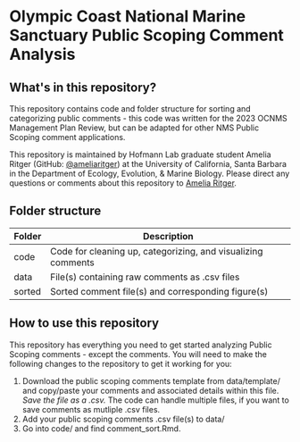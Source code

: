 # Olympic Coast National Marine Sanctuary Public Scoping Comment Analysis 

## What's in this repository?

This repository contains code and folder structure for sorting and categorizing public comments - this code was written for the 2023 OCNMS Management Plan Review, but can be adapted for other NMS Public Scoping comment applications.

This repository is maintained by Hofmann Lab graduate student Amelia Ritger (GitHub: [@ameliaritger](https://github.com/ameliaritger)) at the University of California, Santa Barbara in the Department of Ecology, Evolution, & Marine Biology. Please direct any questions or comments about this repository to [Amelia Ritger](mailto:aritger@ucsb.edu).

## Folder structure

Folder | Description 
---|-----------
code | Code for cleaning up, categorizing, and visualizing comments
data | File(s) containing raw comments as .csv files
sorted | Sorted comment file(s) and corresponding figure(s)

## How to use this repository

This repository has everything you need to get started analyzing Public Scoping comments - except the comments. You will need to make the following changes to the repository to get it working for you:
1. Download the public scoping comments template from data/template/ and copy/paste your comments and associated details within this file. *Save the file as a .csv.* The code can handle multiple files, if you want to save comments as mutliple .csv files.
2. Add your public scoping comments .csv file(s) to data/
3. Go into code/ and find comment_sort.Rmd. 
